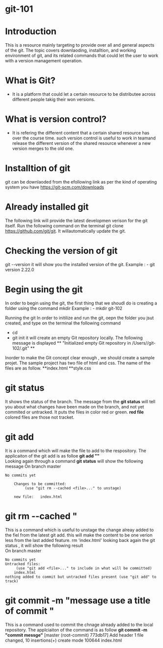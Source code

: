 # git-101

# Introduction
This is a resource mainly targeting to provide over all and general aspects of the git. The topic covers downlaoding, installtion, 
and working environment of git, and its related commands that could let the user to work with a version management operation.

# What is Git? 
-	It is a platform that could let a certain resource to be distributee across different people takig their won versions.

# What is version control? 
-	It is refering the different content that a certain shared resource has over the course time. such version control is  useful to work in teamand release the different version of the shared resource whenever a new version merges to the old one.


# Installtion of git
git can be downlaoded from the efollowing link  as per the kind of operating system you have
https://git-scm.com/downloads

# Already installed git 
The following link will provide the latest developmen verison for the git itself. Run the following command on the terminal
git clone https://github.com/git/git. It willautomatically update the git.

# Checking the version of git
git --version
it will show you the installed version of the git. Example : - git version 2.22.0

# Begin using the git
In order to begin using the git, the first thing that we shoudl do is  creating a folder using the command mkdir <folderName>
	Example : - mkdir git-102
	
Running the git
In order to initilize and run the git, oepn the folder you jsut created, and type on the terminal the following command
-	cd <folderName>
-	git init
	it will create an empty Git repository locally. The following message is displayed
			** "Initialized empty Git repository in /Users/<userName>/git-102/.git" ** 

Inorder to make the Git concept clear enough , we should create a sample projet. The sample project has two file of html and css. The name of the files are as follow.
**index.html 
**style.css

# git status 
It shows the status of the branch. The message from the **git status** will tell you about what changes have been made on the branch, and not yet commited or untracked. It puts the files in color red or green.
	**red  file**
		colored files are those not tracket.
		
# git add 
It is a command which will make the file to add to the respository. The applicaiton of the git add is as folloe
	**git add "<fileName>"**	
	Looking again  through a command **git status** will show the following message
	On branch master

	No commits yet

		Changes to be committed:
 			 (use "git rm --cached <file>..." to unstage)

		new file:   index.html


# git rm --cached <fileName>"
This is a command which is useful to unstage the change alreay added to the fiel from the latest git add. this will make the content to be one verion less from the last added feature.
	rm 'index.html'
	looking back again the git status , it will show the following result  
	On branch master

	No commits yet
	Untracked files:
 		 (use "git add <file>..." to include in what will be committed)
		index.html
	nothing added to commit but untracked files present (use "git add" to track)
	

# git commit -m "message use a title of commit "
This is a command used to commit the chnage already added to the local repository. The applciaiton of the command is as follow
	**git commit -m "commit messge"**
	[master (root-commit) 773db17] Add header
 	1 file changed, 10 insertions(+)
 	create mode 100644 index.html
	
	

